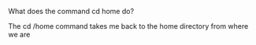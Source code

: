 What does the command cd home do?

The cd /home command takes me back to the home directory from where we are